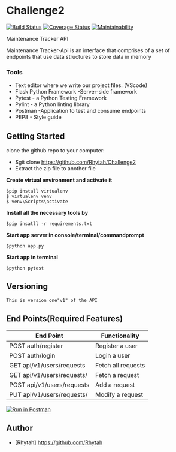 # Challenge2

[![Build Status](https://travis-ci.org/Rhytah/Challenge2.svg?branch=tests)](https://travis-ci.org/Rhytah/Challenge2)  [![Coverage Status](https://coveralls.io/repos/github/Rhytah/Challenge2/badge.svg)](https://coveralls.io/github/Rhytah/Challenge2) [![Maintainability](https://api.codeclimate.com/v1/badges/216e68dc14402d644298/maintainability)](https://codeclimate.com/github/Rhytah/Challenge2/maintainability)

Maintenance Tracker API

Maintenance Tracker-Api is an interface that comprises of a set of endpoints that use data structures to store data in memory

### Tools

* Text editor where we write our project files. (VScode)
* Flask Python Framework -Server-side framework
* Pytest - a Python Testing Framework
* Pylint - a Python linting library 
* Postman -Application to test and consume endpoints
* PEP8 - Style guide

## Getting Started
clone the github repo to your computer:
* $git clone https://github.com/Rhytah/Challenge2
* Extract the zip file to another file

**Create virtual environment and activate it**
```
$pip install virtualenv
$ virtualenv venv
$ venv\Scripts\activate
``` 
 **Install all the necessary tools by**
 ```
 $pip insatll -r requirements.txt
 ```
**Start app server in console/terminal/commandprompt**
```
$python app.py
```
**Start app in terminal**
```
$python pytest
```
## Versioning
```
This is version one"v1" of the API
```
## End Points(Required Features)
|           End Point                                 |            Functionality                   |
|   -----------------------------------------------   | -----------------------------------------  |
|     POST  auth/register                             |             Register a user                |
|     POST  auth/login                                |             Login a user                   |
|     GET  api/v1/users/requests                      |             Fetch all requests             |
|     GET  api/v1/users/requests/<requestId>          |             Fetch a request                |
|     POST api/v1/users/requests                      |             Add a request                  |
|     PUT  api/v1/users/requests/<requestId>          |             Modify a request               |

[![Run in Postman](https://run.pstmn.io/button.svg)](https://app.getpostman.com/run-collection/e53ed3a54e8253e6229e)

## Author
- [Rhytah] https://github.com/Rhytah

